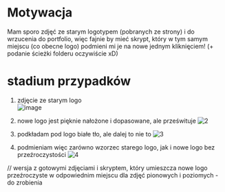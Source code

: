 # Motywacja
Mam sporo zdjęć ze starym logotypem (pobranych ze strony) i do wrzucenia do portfolio, więc fajnie by mieć skrypt, który w tym samym miejscu (co obecne logo) podmieni mi je na nowe jednym kliknięciem! (+ podanie ścieżki folderu oczywiście xD)


# stadium przypadków
1. zdjęcie ze starym logo                   
![image](https://github.com/user-attachments/assets/1a5de6a2-bff6-4a91-a184-1f5c2fc71555)
2. nowe logo jest pięknie nałożone i dopasowane, ale prześwituje
![2](https://github.com/user-attachments/assets/915b002c-e5ee-4ae2-b407-c24d8f0c3c74)

3. podkładam pod logo białe tło, ale dalej to nie to
![3](https://github.com/user-attachments/assets/d78f9511-2b53-4fa8-9648-b7a8041b71a2)

4. podmieniam więc zarówno wzorzec starego logo, jak i nowe logo bez przeźroczystości
![4](https://github.com/user-attachments/assets/d12a9a03-f0e6-4d09-93f2-1b35890f470b)

// wersja z gotowymi zdjęciami i skryptem, który umieszcza nowe logo przeźroczyste w odpowiednim miejscu dla zdjęć pionowych i poziomych - do zrobienia
